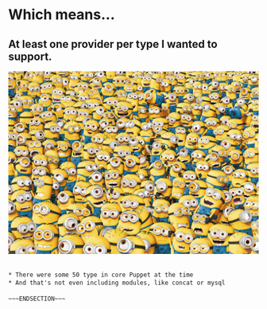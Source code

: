 <!SLIDE animate>
# Which means...
## At least one provider per type I wanted to support.

![.animate minions](/_images/minions.jpg)

~~~SECTION:notes~~~

* There were some 50 type in core Puppet at the time
* And that's not even including modules, like concat or mysql

~~~ENDSECTION~~~
